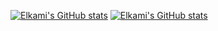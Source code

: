 [![Elkami's GitHub stats](https://github-readme-stats.vercel.app/api?username=DevElkami&show_icons=true&count_private=true&rank_icon=github&include_all_commits=true&hide=contribs&theme=github_dark_dimmed#gh-dark-mode-only)](https://github.com/anuraghazra/github-readme-stats#gh-dark-mode-only)
[![Elkami's GitHub stats](https://github-readme-stats.vercel.app/api?username=DevElkami&show_icons=true&count_private=true&rank_icon=github&include_all_commits=true&hide=contribs&theme=default&hide_border=true#gh-light-mode-only)](https://github.com/anuraghazra/github-readme-stats#gh-light-mode-only)
